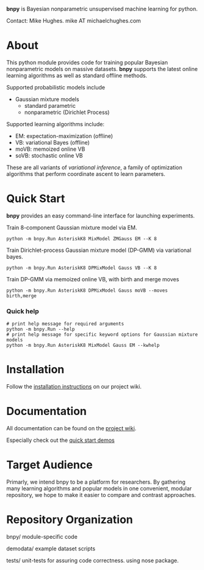 **bnpy** is Bayesian nonparametric unsupervised machine learning for python.

Contact:  Mike Hughes. mike AT michaelchughes.com 

# About
This python module provides code for training popular Bayesian nonparametric models on massive datasets. **bnpy** supports the latest online learning algorithms as well as standard offline methods. 

Supported probabilistic models include

* Gaussian mixture models
    * standard parametric
    * nonparametric (Dirichlet Process)

Supported learning algorithms include:

* EM: expectation-maximization (offline)
* VB: variational Bayes (offline)
* moVB: memoized online VB
* soVB: stochastic online VB

These are all variants of *variational inference*, a family of optimization algorithms that perform coordinate ascent to learn parameters. 

# Quick Start

**bnpy** provides an easy command-line interface for launching experiments.

Train 8-component Gaussian mixture model via EM.
```
python -m bnpy.Run AsteriskK8 MixModel ZMGauss EM --K 8
```

Train Dirichlet-process Gaussian mixture model (DP-GMM) via variational bayes.
```
python -m bnpy.Run AsteriskK8 DPMixModel Gauss VB --K 8
```

Train DP-GMM via memoized online VB, with birth and merge moves
```
python -m bnpy.Run AsteriskK8 DPMixModel Gauss moVB --moves birth,merge
```

### Quick help
```
# print help message for required arguments
python -m bnpy.Run --help 
# print help message for specific keyword options for Gaussian mixture models
python -m bnpy.Run AsteriskK8 MixModel Gauss EM --kwhelp
```

# Installation

Follow the [installation instructions](https://bitbucket.org/michaelchughes/bnpy/wiki/Installation.md) on our project wiki.

# Documentation

All documentation can be found on the  [project wiki](https://bitbucket.org/michaelchughes/bnpy/wiki/Home.md).

Especially check out the [quick start demos](https://bitbucket.org/michaelchughes/bnpy/wiki/QuickStart/QuickStart.md)

# Target Audience

Primarly, we intend bnpy to be a platform for researchers. By gathering many learning algorithms and popular models in one convenient, modular repository, we hope to make it easier to compare and contrast approaches.

# Repository Organization
  bnpy/ module-specific code

  demodata/ example dataset scripts

  tests/ unit-tests for assuring code correctness. using nose package.
